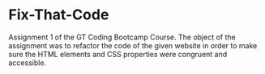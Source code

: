 # Fix-That-Code
Assignment 1 of the GT Coding Bootcamp Course. The object of the assignment was to refactor the code of the given website in order to make sure the HTML elements and CSS properties were congruent and accessible.
